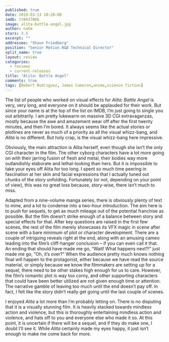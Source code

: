 ```yaml
---
published: true
date: 2019-03-13 10:20:00
imdb: tt0437086
image: alita-battle-angel.jpg
author: natm
stars: 3.5
excerpt: ""
addressee: "Shaun Friedberg"
position: "Senior Motion R&D Technical Director"
split_name: true
layout: review
categories: 
  - reviews
  - current-releases
title: "Alita: Battle Angel"
comments: true
tags: [Robert Rodriguez, James Cameron,anime,science fiction]
---
```

The list of people who worked on visual effects for _Alita: Battle Angel_ is very, very long, and everyone on it should be applauded for their work. But since your name is at the top of the list on IMDB, I’m just going to single you out arbitrarily. I am pretty lukewarm on massive 3D CGI extravaganzas, mostly because the awe and amazement wear off after the first twenty minutes, and then I’m bored. It always seems like the actual stories or plotlines are never as much of a priority as all the visual whizz-bang, and _Alita_ is no different. But holy crap, is the visual whizz-bang here impressive. 

Obviously, the main attraction is Alita herself, even though she isn’t the only CGI character in the film. The other cyborg characters have a lot more going on with their jarring fusion of flesh and metal, their bodies way more outlandishly elaborate and lethal-looking than hers. But it is impossible to take your eyes off Alita for too long. I spent so much time peering in fascination at her skin and facial expressions that I actually tuned out chunks of the story unfolding. Fortunately (or not, depending on your point of view), this was no great loss because, story-wise, there isn’t much to miss. 

Adapted from a nine-volume manga series, there is obviously plenty of text to mine, and a lot to condense into a two-hour introduction. The aim here is to push for sequels, to get as much mileage out of the potential franchise as possible. But the film doesn’t strike enough of a balance between story and special effects for that.  After key questions are raised in the first few scenes, the rest of the film merely showcases its VFX magic in scene after scene with a bare minimum of plot or character development. There are a couple of intriguing reveals right at the end, along with an amusing cameo leading into the film’s cliff-hanger conclusion – if you can even call it that. An ending that should have made me go, “Wait! What happens next?!” just made me go, “Oh, it’s over?” When the audience pretty much knows nothing final will happen to the protagonist, either because we have read the source material, or simply because we know the filmmakers are setting up for a sequel, there need to be other stakes high enough for us to care. However, the film’s romantic plot is way too corny, and other supporting characters that could have been better utilized are not given enough time or attention. The narrative gamble of leaving too much until the end doesn’t pay off. In fact, I felt like the story didn’t really get going until the last couple of scenes. 

I enjoyed _Alita_ a lot more than I’m probably letting on. There is no disputing that it is a visually stunning film. It is heavily stacked towards mindless action and violence, but this is thoroughly entertaining mindless action and violence, and hats off to you and everyone else who made it so. At this point, it is uncertain if there will be a sequel, and if they do make one, I doubt I’ll see it. While _Alita_ certainly made my eyes happy, it just isn’t enough to make me come back for more.